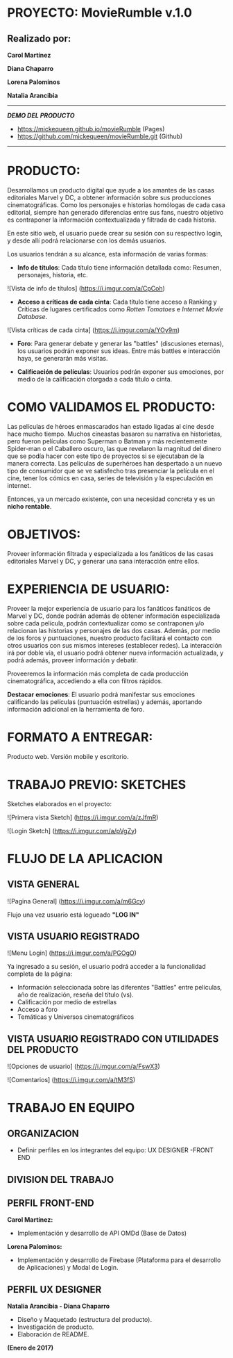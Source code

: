 PROYECTO:   MovieRumble v.1.0     
=============================



Realizado por:
--------------
**Carol Martínez**


**Diana Chaparro**


**Lorena Palominos**


**Natalia Arancibia**

---------------------------


**_DEMO DEL PRODUCTO_** 
-  https://mickequeen.github.io/movieRumble  (Pages)
-  https://github.com/mickequeen/movieRumble.git (Github)
-------------------------------------------------------------

PRODUCTO:
=========

Desarrollamos un producto digital que ayude a los amantes de las casas editoriales Marvel y DC, a obtener información sobre sus producciones cinematográficas. Como los personajes e historias homólogas de cada casa editorial, siempre han generado diferencias entre sus fans, nuestro objetivo es contraponer la información contextualizada y filtrada de cada historia.

En este sitio web, el usuario puede crear su sesión con su respectivo login, y desde allí podrá relacionarse con los demás usuarios.

Los usuarios tendrán a su alcance, esta información de varias formas:

- **Info de títulos**: Cada título tiene información detallada como: Resumen, personajes, historia, etc.

![Vista de info de títulos] (https://i.imgur.com/a/CpCoh)

- **Acceso a críticas de cada cinta**: Cada título tiene acceso a Ranking y Críticas de lugares certificados como _Rotten Tomatoes_ e _Internet Movie Database_.

![Vista críticas de cada cinta] (https://i.imgur.com/a/YOy9m)

- **Foro**: Para generar debate y generar las "battles" (discusiones eternas), los usuarios podrán exponer sus ideas. Entre más battles e interacción haya, se generarán más visitas.

- **Calificación de películas**: Usuarios podrán exponer sus emociones, por medio de la calificación otorgada a cada título o cinta.




# COMO VALIDAMOS EL PRODUCTO:
Las películas de héroes enmascarados han estado ligadas al cine desde hace mucho tiempo. Muchos cineastas basaron su narrativa en historietas, pero fueron películas como Superman o Batman y más recientemente Spider-man o el Caballero oscuro, las que revelaron la magnitud del dinero que se podía hacer con este tipo de proyectos si se ejecutaban de la manera correcta. Las películas de superhéroes han despertado a un nuevo tipo de consumidor que se ve satisfecho tras presenciar la película en el cine, tener los cómics en casa, series de televisión y la especulación en internet.

Entonces, ya un mercado existente, con una necesidad concreta y es un **nicho rentable**.

# OBJETIVOS:
Proveer información filtrada y especializada a los fanáticos de las casas editoriales Marvel y DC, y generar una sana interacción entre ellos.

# EXPERIENCIA DE USUARIO:
Proveer la mejor experiencia de usuario para los fanáticos fanáticos de Marvel y DC, donde podrán además de obtener información especializada sobre cada película, podrán contextualizar como se contraponen y/o relacionan las historias y personajes de las dos casas. Además, por medio de los foros y puntuaciones, nuestro producto facilitará el contacto con otros usuarios con sus mismos intereses (establecer redes).
La interacción irá por doble vía, el usuario podrá obtener nueva información actualizada, y podrá además, proveer información y debatir.

Proveeremos la información más completa de cada producción cinematográfica, accediendo a ella con filtros rápidos.

**Destacar emociones**: El usuario podrá manifestar sus emociones calificando las películas (puntuación estrellas) y además, aportando información adicional en la herramienta de foro.



# FORMATO A ENTREGAR: 
Producto web. Versión mobile y escritorio.



# TRABAJO PREVIO: SKETCHES

Sketches elaborados en el proyecto:

![Primera vista Sketch] (https://i.imgur.com/a/zJfmR)

![Login Sketch] (https://i.imgur.com/a/pVgZy)





# FLUJO DE LA APLICACION


VISTA GENERAL
-------------

![Pagina General] (https://i.imgur.com/a/m6Gcy)

Flujo una vez usuario está logueado **"LOG IN"**



VISTA USUARIO REGISTRADO
------------------------
![Menu Login] (https://i.imgur.com/a/PGOgO)

Ya ingresado a su sesión, el usuario podrá acceder a la funcionalidad completa de la página:
- Información seleccionada sobre las diferentes "Battles" entre películas, año de realización, reseña del título (vs).
- Calificación por medio de estrellas
- Acceso a foro
- Temáticas y Universos cinematográficos



VISTA USUARIO REGISTRADO CON UTILIDADES DEL PRODUCTO
----------------------------------------------------
![Opciones de usuario] (https://i.imgur.com/a/FswX3)

![Comentarios] (https://i.imgur.com/a/tM3fS)



# TRABAJO EN EQUIPO

ORGANIZACION
------------

- Definir perfiles en los integrantes del equipo: UX DESIGNER -FRONT END

DIVISION DEL TRABAJO
--------------------


## PERFIL FRONT-END ##


**Carol Martínez:**
- Implementación y desarrollo de API OMDd (Base de Datos)

**Lorena Palominos:**
- Implementación y desarrollo de Firebase (Plataforma para el desarrollo de Aplicaciones) y Modal de Login.

## PERFIL UX DESIGNER ##


**Natalia Arancibia - Diana Chaparro**

- Diseño y Maquetado (estructura del producto).
- Investigación de producto.
- Elaboración de README.

**(Enero de 2017)**







